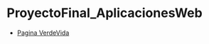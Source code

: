 # ProyectoFinal_AplicacionesWeb

 - [Pagina VerdeVida](https://edgarpinto38.github.io/ProyectoFinal_AplicacionesWeb/)